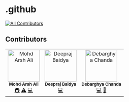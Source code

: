 # .github
<!-- ALL-CONTRIBUTORS-BADGE:START - Do not remove or modify this section -->
[![All Contributors](https://img.shields.io/badge/all_contributors-3-orange.svg?style=flat-square)](#contributors-)
<!-- ALL-CONTRIBUTORS-BADGE:END -->

## Contributors

<!-- ALL-CONTRIBUTORS-LIST:START - Do not remove or modify this section -->
<!-- prettier-ignore-start -->
<!-- markdownlint-disable -->
<table>
  <tbody>
    <tr>
      <td align="center"><a href="https://www.linkedin.com/in/arsh-ergon/"><img src="https://avatars.githubusercontent.com/u/40994679?v=4?s=100" width="100px;" alt="Mohd Arsh Ali "/><br /><sub><b>Mohd Arsh Ali </b></sub></a><br /><a href="#infra-ArshErgon" title="Infrastructure (Hosting, Build-Tools, etc)">🚇</a> <a href="https://github.com/OnCampus-Community/.github/commits?author=ArshErgon" title="Tests">⚠️</a> <a href="https://github.com/OnCampus-Community/.github/commits?author=ArshErgon" title="Code">💻</a></td>
      <td align="center"><a href="https://deeprajbaidya.tech"><img src="https://avatars.githubusercontent.com/u/63138398?v=4?s=100" width="100px;" alt="Deepraj Baidya"/><br /><sub><b>Deepraj Baidya</b></sub></a><br /><a href="https://github.com/OnCampus-Community/.github/commits?author=deepraj02" title="Code">💻</a></td>
      <td align="center"><a href="https://github.com/itsdchanda"><img src="https://avatars.githubusercontent.com/u/93672537?v=4?s=100" width="100px;" alt="Debarghya Chanda"/><br /><sub><b>Debarghya Chanda</b></sub></a><br /><a href="https://github.com/OnCampus-Community/.github/commits?author=itsdchanda" title="Code">💻</a> <a href="#design-itsdchanda" title="Design">🎨</a></td>
    </tr>
  </tbody>
</table>

<!-- markdownlint-restore -->
<!-- prettier-ignore-end -->

<!-- ALL-CONTRIBUTORS-LIST:END -->
<!-- prettier-ignore-start -->
<!-- markdownlint-disable -->

<!-- markdownlint-restore -->
<!-- prettier-ignore-end -->

<!-- ALL-CONTRIBUTORS-LIST:END -->
